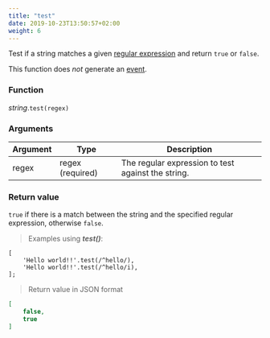 ```yaml
---
title: "test"
date: 2019-10-23T13:50:57+02:00
weight: 6
---
```


Test if a string matches a given [regular expression](../../regex) and return `true` or `false`.

This function does *not* generate an [event](../../../events).

### Function
*string*.`test(regex)`

### Arguments
Argument | Type | Description
-------- | ---- | -----------
regex | regex (required) | The regular expression to test against the string.

### Return value
`true` if there is a match between the string and the specified regular expression, otherwise `false`.

> Examples using ***test()***:

```thingsdb,json_response
[
    'Hello world!!'.test(/^hello/),
    'Hello world!!'.test(/^hello/i),
];
```

> Return value in JSON format

```json
[
    false,
    true
]
```